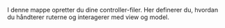 I denne mappe opretter du dine controller-filer. Her definerer du, hvordan du håndterer ruterne og interagerer med view og model.